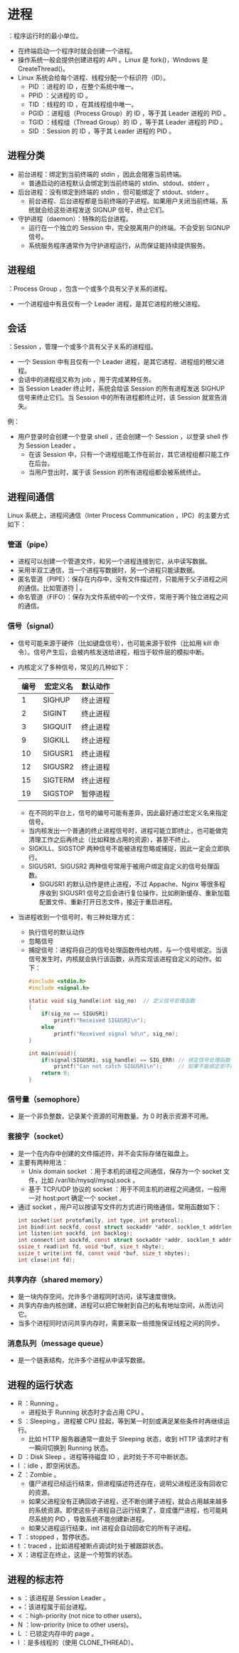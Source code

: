 # 进程

：程序运行时的最小单位。

- 在终端启动一个程序时就会创建一个进程。
- 操作系统一般会提供创建进程的 API 。Linux 是 fork()，Windows 是 CreateThread()。
- Linux 系统会给每个进程、线程分配一个标识符（ID）。
  - PID ：进程的 ID ，在整个系统中唯一。
  - PPID ：父进程的 ID 。
  - TID ：线程的 ID ，在其线程组中唯一。
  - PGID ：进程组（Process Group）的 ID ，等于其 Leader 进程的 PID 。
  - TGID ：线程组（Thread Group）的 ID ，等于其 Leader 进程的 PID 。
  - SID ：Session 的 ID ，等于其 Leader 进程的 PID 。

## 进程分类

- 前台进程：绑定到当前终端的 stdin ，因此会阻塞当前终端。
  - 普通启动的进程默认会绑定到当前终端的 stdin、stdout、stderr 。
- 后台进程：没有绑定到终端的 stdin ，但可能绑定了 stdout、stderr 。
  - 前台进程、后台进程都是当前终端的子进程。如果用户关闭当前终端，系统就会给这些进程发送 SIGNUP 信号，终止它们。
- 守护进程（daemon）：特殊的后台进程。
  - 运行在一个独立的 Session 中，完全脱离用户的终端。不会受到 SIGNUP 信号。
  - 系统服务程序通常作为守护进程运行，从而保证能持续提供服务。

## 进程组

：Process Group ，包含一个或多个具有父子关系的进程。
- 一个进程组中有且仅有一个 Leader 进程，是其它进程的根父进程。

## 会话

：Session ，管理一个或多个具有父子关系的进程组。
- 一个 Session 中有且仅有一个 Leader 进程，是其它进程、进程组的根父进程。
- 会话中的进程组又称为 job ，用于完成某种任务。
- 当 Session Leader 终止时，系统会给该 Session 的所有进程发送 SIGHUP 信号来终止它们。当 Session 中的所有进程都终止时，该 Session 就宣告消失。

例：
- 用户登录时会创建一个登录 shell ，还会创建一个 Session ，以登录 shell 作为 Session Leader 。
  - 在该 Session 中，只有一个进程组能工作在前台，其它进程组都只能工作在后台。
  - 当用户登出时，属于该 Session 的所有进程组都会被系统终止。

## 进程间通信

Linux 系统上，进程间通信（Inter Process Communication ，IPC）的主要方式如下：

### 管道（pipe）

- 进程可以创建一个管道文件，和另一个进程连接到它，从中读写数据。
- 采用半双工通信，当一个进程写数据时，另一个进程只能读数据。
- 匿名管道（PIPE）：保存在内存中，没有文件描述符，只能用于父子进程之间的通信。比如管道符 | 。
- 命名管道（FIFO）：保存为文件系统中的一个文件，常用于两个独立进程之间的通信。

### 信号（signal）

- 信号可能来源于硬件（比如键盘信号），也可能来源于软件（比如用 kill 命令）。信号产生后，会被内核发送给进程，相当于软件层的模拟中断。
- 内核定义了多种信号，常见的几种如下：

    编号|宏定义名|默认动作
    -|-|-
    1  | SIGHUP  | 终止进程
    2  | SIGINT  | 终止进程
    3  | SIGQUIT | 终止进程
    9  | SIGKILL | 终止进程
    10 | SIGUSR1 | 终止进程
    12 | SIGUSR2 | 终止进程
    15 | SIGTERM | 终止进程
    19 | SIGSTOP | 暂停进程
    
    - 在不同的平台上，信号的编号可能有差异，因此最好通过宏定义名来指定信号。
    - 当内核发出一个普通的终止进程信号时，进程可能立即终止，也可能做完清理工作之后再终止（比如释放占用的资源），甚至不终止。
    - SIGKILL、SIGSTOP 两种信号不能被进程忽略或捕捉，因此一定会立即执行。
    - SIGUSR1、SIGUSR2 两种信号常用于被用户绑定自定义的信号处理函数。
      - SIGUSR1 的默认动作是终止进程，不过 Appache、Nginx 等很多程序收到 SIGUSR1 信号之后会进行复位操作，比如刷新缓存、重新加载配置文件、重新打开日志文件，接近于重启进程。

- 当进程收到一个信号时，有三种处理方式：
  - 执行信号的默认动作
  - 忽略信号
  - 捕捉信号：进程将自己的信号处理函数传给内核，与一个信号绑定。当该信号发生时，内核就会执行该函数，从而实现该进程自定义的动作。如下：
    ```C
    #include <stdio.h>
    #include <signal.h>

    static void sig_handle(int sig_no)  // 定义信号处理函数
    {
        if(sig_no == SIGUSR1)
            printf("Received SIGUSR1\n");
        else
            printf("Received signal %d\n", sig_no);
    }

    int main(void){
        if(signal(SIGUSR1, sig_handle) == SIG_ERR) // 绑定信号处理函数
            printf("Can not catch SIGUSR1\n");     // 如果不能绑定即不能捕捉，则报错
        return 0;
    }
    ```

### 信号量（semophore）

- 是一个非负整数，记录某个资源的可用数量。为 0 时表示资源不可用。

### 套接字（socket）

- 是一个在内存中创建的文件描述符，并不会实际存储在磁盘上。
- 主要有两种用法：
  - Unix domain socket ：用于本机的进程之间通信，保存为一个 socket 文件，比如 /var/lib/mysql/mysql.sock 。
  - 基于 TCP/UDP 协议的 socket ：用于不同主机的进程之间通信，一般用一对 host:port 确定一个 socket 。
- 通过 socket ，用户可以按读写文件的方式进行网络通信，常用函数如下：
  ```c
  int socket(int protofamily, int type, int protocol);                      // 打开一个 socket
  int bind(int sockfd, const struct sockaddr *addr, socklen_t addrlen);     // 绑定 IP 地址和 port 端口
  int listen(int sockfd, int backlog);                                      // 由作为服务器的进程调用，监听某个 socket
  int connect(int sockfd, const struct sockaddr *addr, socklen_t addrlen);  // 由作为客户端的进程调用，连接到某个 socket
  ssize_t read(int fd, void *buf, size_t nbyte);                            // 从 socket 读数据
  ssize_t write(int fd, const void *buf, size_t nbytes);                    // 往 socket 写数据
  int close(int fd);                                                        // 关闭 socket
  ```

### 共享内存（shared memory）

- 是一块内存空间，允许多个进程同时访问，读写速度很快。
- 共享内存由内核创建，进程可以把它映射到自己的私有地址空间，从而访问它。
- 当多个进程同时访问共享内存时，需要采取一些措施保证线程之间的同步。

### 消息队列（message queue）

- 是一个链表结构，允许多个进程从中读写数据。

## 进程的运行状态

- R ：Running 。
  - 进程处于 Running 状态时才会占用 CPU 。
- S ：Sleeping 。进程被 CPU 挂起，等到某一时刻或满足某些条件时再继续运行。
  - 比如 HTTP 服务器通常一直处于 Sleeping 状态，收到 HTTP 请求时才有一瞬间切换到 Running 状态。
- D ：Disk Sleep 。进程等待磁盘 IO ，此时处于不可中断状态。
- I ：idle ，即空闲状态。
- Z ：Zombie 。
  - 僵尸进程已经运行结束，但进程描述符还存在，说明父进程还没有回收它的资源。
  - 如果父进程没有正确回收子进程，还不断创建子进程，就会占用越来越多的系统资源。即使这些子进程自己运行结束了，变成僵尸进程，也可能耗尽系统的 PID ，导致系统不能创建新进程。
  - 如果父进程运行结束，init 进程会自动回收它的所有子进程。
- T ：stopped ，暂停状态。
- t ：traced ，比如进程被断点调试时处于被跟踪状态。
- X ：进程正在终止，这是一个短暂的状态。

## 进程的标志符

- s ：该进程是 Session Leader 。
- +：该进程属于前台进程。
- < ：high-priority (not nice to other users)。
- N ：low-priority (nice to other users)。
- L ：已锁定内存中的 page 。
- l ：是多线程的（使用 CLONE_THREAD）。
